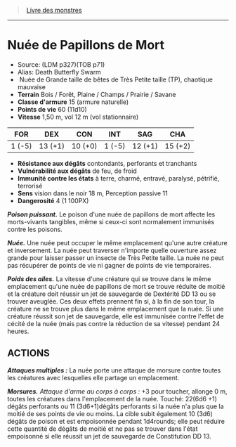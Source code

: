 ﻿> [Livre des monstres](tome_of_beasts.md)

---

# Nuée de Papillons de Mort

- Source: (LDM p327)(TOB p71)
- Alias: Death Butterfly Swarm
-  Nuée de Grande taille de bêtes de Très Petite taille (TP), chaotique mauvaise
- **Terrain** Bois / Forêt, Plaine / Champs / Prairie / Savane
- **Classe d'armure** 15 (armure naturelle)
- **Points de vie** 60 (11d10)
- **Vitesse** 1,50 m, vol 12 m (vol stationnaire)

|FOR|DEX|CON|INT|SAG|CHA|
|---|---|---|---|---|---|
|1 (-5)|13 (+1)|10 (+0)|1 (-5)|12 (+1)|15 (+2)|

- **Résistance aux dégâts** contondants, perforants et tranchants
- **Vulnérabilité aux dégâts** de feu, de froid
- **Immunité contre les états** à terre, charmé, entravé, paralysé, pétrifié, terrorisé
- **Sens** vision dans le noir 18 m, Perception passive 11
- **Dangerosité** 4 (1 100PX)

**_Poison puissant._** Le poison d'une nuée de papillons de mort affecte les morts-vivants tangibles, même si ceux-ci sont normalement immunisés contre les poisons.

**_Nuée._** Une nuée peut occuper le même emplacement qu'une autre créature et inversement. La nuée peut traverser n'importe quelle ouverture assez grande pour laisser passer un insecte de Très Petite taille. La nuée ne peut pas récupérer de points de vie ni gagner de points de vie temporaires.

**_Poids des ailes._** La vitesse d'une créature qui se trouve dans le même emplacement qu'une nuée de papillons de mort se trouve réduite de moitié et la créature doit réussir un jet de sauvegarde de Dextérité DD 13 ou se trouver aveuglée. Ces deux effets prennent fin si, à la fin de son tour, la créature ne se trouve plus dans le même emplacement que la nuée. Si une créature réussit son jet de sauvegarde, elle est immunisée contre l'effet de cécité de la nuée (mais pas contre la réduction de sa vitesse) pendant 24 heures.

## ACTIONS

**_Attaques multiples :_** La nuée porte une attaque de morsure contre toutes les créatures avec lesquelles elle partage un emplacement.

**_Morsures._** _Attaque d'arme au corps à corps :_ +3 pour toucher, allonge 0 m, toutes les créatures dans l'emplacement de la nuée. Touché: 22(6d6 +1) dégâts perforants ou 11 (3d6+1)dégâts perforants si la nuée n'a plus que la moitié de ses points de vie ou moins. La cible subit également 10 (3d6) dégâts de poison et est empoisonnée pendant 1d4rounds; elle peut réduire cette quantité de dégâts de moitié et ne pas se trouver dans l'état empoisonné si elle réussit un jet de sauvegarde de Constitution DD 13.

